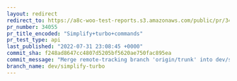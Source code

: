 ```yaml
---
layout: redirect
redirect_to: https://a8c-woo-test-reports.s3.amazonaws.com/public/pr/34055/api/index.html
pr_number: 34055
pr_title_encoded: "Simplify+turbo+commands"
pr_test_type: api
last_published: "2022-07-31 23:08:45 +0000"
commit_sha: f248ad8647cc4807d5205bf5620ae750fac895ea
commit_message: "Merge remote-tracking branch 'origin/trunk' into dev/simplify-turbo"
branch_name: dev/simplify-turbo
---
```

